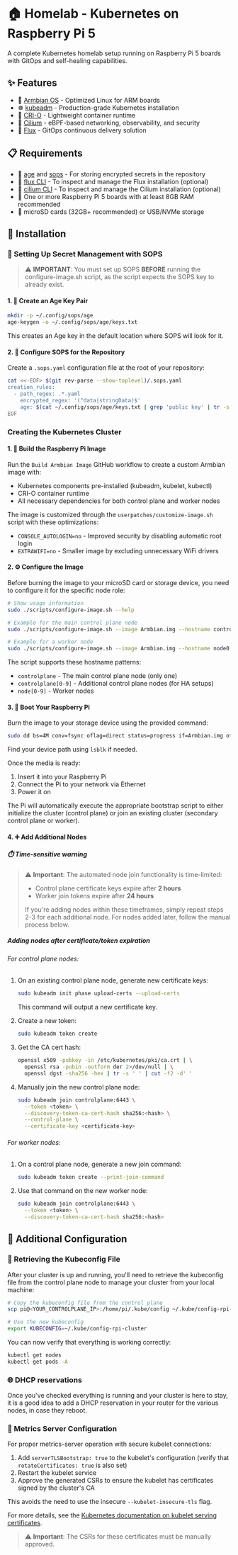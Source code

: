 # 🏠 Homelab - Kubernetes on Raspberry Pi 5

A complete Kubernetes homelab setup running on Raspberry Pi 5 boards with GitOps and self-healing capabilities.

## ✨ Features

- 🐧 [Armbian OS](https://www.armbian.com/) - Optimized Linux for ARM boards
- ☸️ [kubeadm](https://kubernetes.io/docs/setup/production-environment/tools/kubeadm/) - Production-grade Kubernetes installation
- 🐳 [CRI-O](https://github.com/cri-o/cri-o/tree/main) - Lightweight container runtime
- 🔄 [Cilium](https://www.cilium.io/) - eBPF-based networking, observability, and security
- 🚢 [Flux](https://fluxcd.io/) - GitOps continuous delivery solution

## 📋 Requirements

- 🔐 [age](https://github.com/FiloSottile/age) and [sops](https://github.com/getsops/sops) - For storing encrypted secrets in the repository
- 🚢 [flux CLI](https://fluxcd.io/docs/installation/) - To inspect and manage the Flux installation (optional)
- 🔄 [cilium CLI](https://docs.cilium.io/en/stable/gettingstarted/k8s-install-default/#install-the-cilium-cli) - To inspect and manage the Cilium installation (optional)
- 🍓 One or more Raspberry Pi 5 boards with at least 8GB RAM recommended
- 🧠 microSD cards (32GB+ recommended) or USB/NVMe storage

## 🚀 Installation

### 🔐 Setting Up Secret Management with SOPS

> ⚠️ **IMPORTANT**: You must set up SOPS **BEFORE** running the configure-image.sh script, as the script expects the SOPS key to already exist.

#### 1. 🔑 Create an Age Key Pair

```bash
mkdir -p ~/.config/sops/age
age-keygen -o ~/.config/sops/age/keys.txt
```

This creates an Age key in the default location where SOPS will look for it.

#### 2. 📄 Configure SOPS for the Repository

Create a `.sops.yaml` configuration file at the root of your repository:

```bash
cat <<-EOF> $(git rev-parse --show-toplevel)/.sops.yaml
creation_rules:
  - path_regex: .*.yaml
    encrypted_regex: '(^data|stringData)$'
    age: $(cat ~/.config/sops/age/keys.txt | grep 'public key' | tr -s ' ' | cut -f4 -d' ')
EOF
```

### Creating the Kubernetes Cluster

#### 1. 🔨 Build the Raspberry Pi Image

Run the `Build Armbian Image` GitHub workflow to create a custom Armbian image with:
- Kubernetes components pre-installed (kubeadm, kubelet, kubectl)
- CRI-O container runtime
- All necessary dependencies for both control plane and worker nodes

The image is customized through the `userpatches/customize-image.sh` script with these optimizations:
- `CONSOLE_AUTOLOGIN=no` - Improved security by disabling automatic root login
- `EXTRAWIFI=no` - Smaller image by excluding unnecessary WiFi drivers

#### 2. ⚙️ Configure the Image

Before burning the image to your microSD card or storage device, you need to configure it for the specific node role:

```bash
# Show usage information
sudo ./scripts/configure-image.sh --help

# Example for the main control plane node
sudo ./scripts/configure-image.sh --image Armbian.img --hostname controlplane --ssh-key ~/.ssh/id_ed25519.pub --password yourpassword

# Example for a worker node
sudo ./scripts/configure-image.sh --image Armbian.img --hostname node0 --ssh-key ~/.ssh/id_ed25519.pub --password yourpassword
```

The script supports these hostname patterns:
- `controlplane` - The main control plane node (only one)
- `controlplane[0-9]` - Additional control plane nodes (for HA setups)
- `node[0-9]` - Worker nodes

#### 3. 📱 Boot Your Raspberry Pi

Burn the image to your storage device using the provided command:

```bash
sudo dd bs=4M conv=fsync oflag=direct status=progress if=Armbian.img of=/dev/mmcblk0
```

Find your device path using `lsblk` if needed.

Once the media is ready:
1. Insert it into your Raspberry Pi
2. Connect the Pi to your network via Ethernet
3. Power it on

The Pi will automatically execute the appropriate bootstrap script to either initialize the cluster (control plane) or join an existing cluster (secondary control plane or worker).

#### 4. ➕ Add Additional Nodes

##### ⏱️ Time-sensitive warning

> ⚠️ **Important**: The automated node join functionality is time-limited:
> - Control plane certificate keys expire after **2 hours**
> - Worker join tokens expire after **24 hours**
>
> If you're adding nodes within these timeframes, simply repeat steps 2-3 for each additional node.
> For nodes added later, follow the manual process below.

##### Adding nodes after certificate/token expiration

###### For control plane nodes:

1. On an existing control plane node, generate new certificate keys:
   ```bash
   sudo kubeadm init phase upload-certs --upload-certs
   ```
   This command will output a new certificate key.

2. Create a new token:
   ```bash
   sudo kubeadm token create
   ```

3. Get the CA cert hash:
   ```bash
   openssl x509 -pubkey -in /etc/kubernetes/pki/ca.crt | \
     openssl rsa -pubin -outform der 2>/dev/null | \
     openssl dgst -sha256 -hex | tr -s ' ' | cut -f2 -d' '
   ```

4. Manually join the new control plane node:
   ```bash
   sudo kubeadm join controlplane:6443 \
     --token <token> \
     --discovery-token-ca-cert-hash sha256:<hash> \
     --control-plane \
     --certificate-key <certificate-key>
   ```

###### For worker nodes:

1. On a control plane node, generate a new join command:
   ```bash
   sudo kubeadm token create --print-join-command
   ```

2. Use that command on the new worker node:
   ```bash
   sudo kubeadm join controlplane:6443 \
     --token <token> \
     --discovery-token-ca-cert-hash sha256:<hash>
   ```

## 🔧 Additional Configuration

### 🔑 Retrieving the Kubeconfig File

After your cluster is up and running, you'll need to retrieve the kubeconfig file from the control plane node to manage your cluster from your local machine:

```bash
# Copy the kubeconfig file from the control plane
scp pi@<YOUR_CONTROLPLANE_IP>:/home/pi/.kube/config ~/.kube/config-rpi-cluster

# Use the new kubeconfig
export KUBECONFIG=~/.kube/config-rpi-cluster
```

You can now verify that everything is working correctly:

```bash
kubectl get nodes
kubectl get pods -A
```

### 🌐 DHCP reservations

Once you've checked everything is running and your cluster is here to stay, it is a good idea to add a DHCP reservation in your router for the various nodes, in case they reboot.

### 📝 Metrics Server Configuration

For proper metrics-server operation with secure kubelet connections:

1. Add `serverTLSBootstrap: true` to the kubelet's configuration (verify that `rotateCertificates: true` is also set)
2. Restart the kubelet service
3. Approve the generated CSRs to ensure the kubelet has certificates signed by the cluster's CA

This avoids the need to use the insecure `--kubelet-insecure-tls` flag.

For more details, see the [Kubernetes documentation on kubelet serving certificates](https://kubernetes.io/docs/tasks/administer-cluster/kubeadm/kubeadm-certs/#kubelet-serving-certs).

> ⚠️ **Important**: The CSRs for these certificates must be manually approved.
